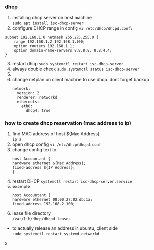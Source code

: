 ### dhcp
1. installing dhcp server on host machine\
`sudo apt install isc-dhcp-server`
2. configure DHCP range in config
`vi /etc/dhcp/dhcpd.conf`\
```
subnet 192.168.1.0 netmask 255.255.255.0 {
    range 192.168.1.2 192.168.1.100;
    option routers 192.168.1.1;
    option domain-name-servers 8.8.8.8, 8.8.4.4;
}
```
3. restart dhcp
`sudo systemctl restart isc-dhcp-server
`
4. always double check
`sudo systemctl status isc-dhcp-server
`
5. 
2. change netplan on client machine to use dhcp. dont forget backup
    ```
    network:
      version: 2
      renderer: networkd
      ethernets:
        eth0:
          dhcp4: true
    ```

### how to create dhcp reservation (mac address to ip)
1. find MAC address of host ${Mac Address}\
`ip a`
2. open dhcp config
`vi /etc/dhcp/dhcpd.conf`
3. change config text to 
    ```
    host Accountant {
    hardware ethernet ${Mac Address};
    fixed-address ${IP Address};
    }
    ```
4. restart DHCP 
`systemctl restart isc-dhcp-server.service`
5. example
    ```
    host Accountant {
    hardware ethernet 08:00:27:02:db:1a;
    fixed-address 192.168.2.100;
    ```
6. lease file directory\
 `/var/lib/dhcp/dhcpd.leases`
- to actually release an address in ubuntu, client side \
`sudo systemctl restart systemd-networkd`

x